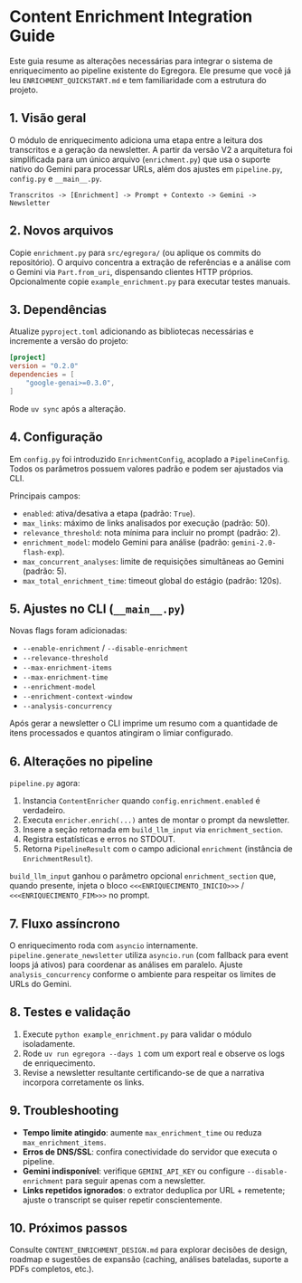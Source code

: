 # Content Enrichment Integration Guide

Este guia resume as alterações necessárias para integrar o sistema de enriquecimento ao pipeline existente do Egregora. Ele presume que você já leu `ENRICHMENT_QUICKSTART.md` e tem familiaridade com a estrutura do projeto.

## 1. Visão geral

O módulo de enriquecimento adiciona uma etapa entre a leitura dos transcritos e a geração da newsletter. A partir da versão V2 a arquitetura foi simplificada para um único arquivo (`enrichment.py`) que usa o suporte nativo do Gemini para processar URLs, além dos ajustes em `pipeline.py`, `config.py` e `__main__.py`.

```
Transcritos -> [Enrichment] -> Prompt + Contexto -> Gemini -> Newsletter
```

## 2. Novos arquivos

Copie `enrichment.py` para `src/egregora/` (ou aplique os commits do repositório). O arquivo concentra a extração de referências e a análise com o Gemini via `Part.from_uri`, dispensando clientes HTTP próprios. Opcionalmente copie `example_enrichment.py` para executar testes manuais.

## 3. Dependências

Atualize `pyproject.toml` adicionando as bibliotecas necessárias e incremente a versão do projeto:

```toml
[project]
version = "0.2.0"
dependencies = [
    "google-genai>=0.3.0",
]
```

Rode `uv sync` após a alteração.

## 4. Configuração

Em `config.py` foi introduzido `EnrichmentConfig`, acoplado a `PipelineConfig`. Todos os parâmetros possuem valores padrão e podem ser ajustados via CLI.

Principais campos:

- `enabled`: ativa/desativa a etapa (padrão: `True`).
- `max_links`: máximo de links analisados por execução (padrão: 50).
- `relevance_threshold`: nota mínima para incluir no prompt (padrão: 2).
- `enrichment_model`: modelo Gemini para análise (padrão: `gemini-2.0-flash-exp`).
- `max_concurrent_analyses`: limite de requisições simultâneas ao Gemini (padrão: 5).
- `max_total_enrichment_time`: timeout global do estágio (padrão: 120s).

## 5. Ajustes no CLI (`__main__.py`)

Novas flags foram adicionadas:

- `--enable-enrichment` / `--disable-enrichment`
- `--relevance-threshold`
- `--max-enrichment-items`
- `--max-enrichment-time`
- `--enrichment-model`
- `--enrichment-context-window`
- `--analysis-concurrency`

Após gerar a newsletter o CLI imprime um resumo com a quantidade de itens processados e quantos atingiram o limiar configurado.

## 6. Alterações no pipeline

`pipeline.py` agora:

1. Instancia `ContentEnricher` quando `config.enrichment.enabled` é verdadeiro.
2. Executa `enricher.enrich(...)` antes de montar o prompt da newsletter.
3. Insere a seção retornada em `build_llm_input` via `enrichment_section`.
4. Registra estatísticas e erros no STDOUT.
5. Retorna `PipelineResult` com o campo adicional `enrichment` (instância de `EnrichmentResult`).

`build_llm_input` ganhou o parâmetro opcional `enrichment_section` que, quando presente, injeta o bloco `<<<ENRIQUECIMENTO_INICIO>>>` / `<<<ENRIQUECIMENTO_FIM>>>` no prompt.

## 7. Fluxo assíncrono

O enriquecimento roda com `asyncio` internamente. `pipeline.generate_newsletter` utiliza `asyncio.run` (com fallback para event loops já ativos) para coordenar as análises em paralelo. Ajuste `analysis_concurrency` conforme o ambiente para respeitar os limites de URLs do Gemini.

## 8. Testes e validação

1. Execute `python example_enrichment.py` para validar o módulo isoladamente.
2. Rode `uv run egregora --days 1` com um export real e observe os logs de enriquecimento.
3. Revise a newsletter resultante certificando-se de que a narrativa incorpora corretamente os links.

## 9. Troubleshooting

- **Tempo limite atingido**: aumente `max_enrichment_time` ou reduza `max_enrichment_items`.
- **Erros de DNS/SSL**: confira conectividade do servidor que executa o pipeline.
- **Gemini indisponível**: verifique `GEMINI_API_KEY` ou configure `--disable-enrichment` para seguir apenas com a newsletter.
- **Links repetidos ignorados**: o extrator deduplica por URL + remetente; ajuste o transcript se quiser repetir conscientemente.

## 10. Próximos passos

Consulte `CONTENT_ENRICHMENT_DESIGN.md` para explorar decisões de design, roadmap e sugestões de expansão (caching, análises bateladas, suporte a PDFs completos, etc.).
